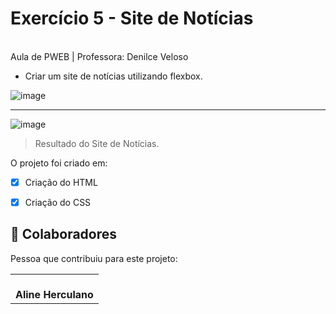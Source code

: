 # Exercício 5 - Site de Notícias 

<br>
Aula de PWEB | Professora: Denilce Veloso

* Criar um site de notícias utilizando flexbox.




![image](https://user-images.githubusercontent.com/78798697/174317852-44bcc471-7817-4994-9e00-33fd43a7ac46.png)
________________________________________________________________________________________________________________________________________________________________
![image](https://user-images.githubusercontent.com/78798697/174317913-460b7a98-b8d7-431d-b235-454484fd5764.png)



> Resultado do Site de Notícias. 

O projeto foi criado em:

- [x] Criação do HTML
- [x] Criação do CSS


## 🤝 Colaboradores

Pessoa que contribuiu para este projeto:

<table>
  <tr>
    <td align="center">
        <br>
          <b>Aline Herculano</b>
      </a>
    </td>
   </tr>
</table>
